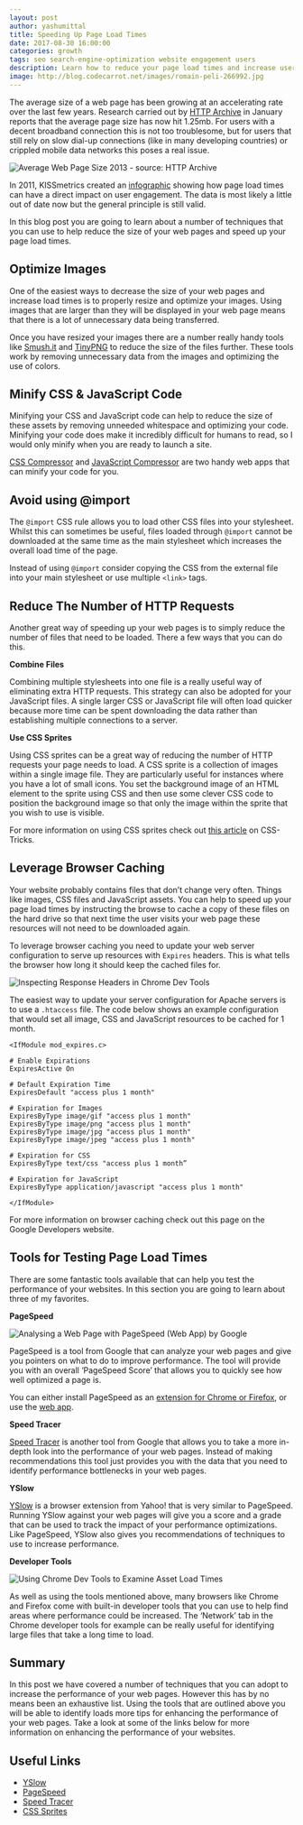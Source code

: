 ```yaml
---
layout: post
author: yashumittal
title: Speeding Up Page Load Times
date: 2017-08-30 16:00:00
categories: growth
tags: seo search-engine-optimization website engagement users
description: Learn how to reduce your page load times and increase user engagement on your websites.
image: http://blog.codecarrot.net/images/romain-peli-266992.jpg
---
```


The average size of a web page has been growing at an accelerating rate over the last few years. Research carried out by [HTTP Archive](http://httparchive.org/interesting.php#bytesperpage) in January reports that the average page size has now hit 1.25mb. For users with a decent broadband connection this is not too troublesome, but for users that still rely on slow dial-up connections (like in many developing countries) or crippled mobile data networks this poses a real issue.

![Average Web Page Size 2013 - source: HTTP Archive](http://blog.codecarrot.net/images/http-archive-survey-2013.png)

In 2011, KISSmetrics created an [infographic](http://blog.kissmetrics.com/loading-time/) showing how page load times can have a direct impact on user engagement. The data is most likely a little out of date now but the general principle is still valid.

In this blog post you are going to learn about a number of techniques that you can use to help reduce the size of your web pages and speed up your page load times.

## Optimize Images

One of the easiest ways to decrease the size of your web pages and increase load times is to properly resize and optimize your images. Using images that are larger than they will be displayed in your web page means that there is a lot of unnecessary data being transferred.

Once you have resized your images there are a number really handy tools like [Smush.it](http://www.smushit.com/ysmush.it/) and [TinyPNG](http://tinypng.org/) to reduce the size of the files further. These tools work by removing unnecessary data from the images and optimizing the use of colors.

## Minify CSS & JavaScript Code

Minifying your CSS and JavaScript code can help to reduce the size of these assets by removing unneeded whitespace and optimizing your code. Minifying your code does make it incredibly difficult for humans to read, so I would only minify when you are ready to launch a site.

[CSS Compressor](http://www.minifycss.com/css-compressor/) and [JavaScript Compressor](http://www.minifyjavascript.com/) are two handy web apps that can minify your code for you.

## Avoid using @import

The `@import` CSS rule allows you to load other CSS files into your stylesheet. Whilst this can sometimes be useful, files loaded through `@import` cannot be downloaded at the same time as the main stylesheet which increases the overall load time of the page.

Instead of using `@import` consider copying the CSS from the external file into your main stylesheet or use multiple `<link>` tags.

## Reduce The Number of HTTP Requests

Another great way of speeding up your web pages is to simply reduce the number of files that need to be loaded. There a few ways that you can do this.

**Combine Files**

Combining multiple stylesheets into one file is a really useful way of eliminating extra HTTP requests. This strategy can also be adopted for your JavaScript files. A single larger CSS or JavaScript file will often load quicker because more time can be spent downloading the data rather than establishing multiple connections to a server.

**Use CSS Sprites**

Using CSS sprites can be a great way of reducing the number of HTTP requests your page needs to load. A CSS sprite is a collection of images within a single image file. They are particularly useful for instances where you have a lot of small icons. You set the background image of an HTML element to the sprite using CSS and then use some clever CSS code to position the background image so that only the image within the sprite that you wish to use is visible.

For more information on using CSS sprites check out [this article](http://css-tricks.com/css-sprites/) on CSS-Tricks.

## Leverage Browser Caching

Your website probably contains files that don’t change very often. Things like images, CSS files and JavaScript assets. You can help to speed up your page load times by instructing the browse to cache a copy of these files on the hard drive so that next time the user visits your web page these resources will not need to be downloaded again.

To leverage browser caching you need to update your web server configuration to serve up resources with `Expires` headers. This is what tells the browser how long it should keep the cached files for.

![Inspecting Response Headers in Chrome Dev Tools](http://blog.codecarrot.net/images/expires-headers.png)

The easiest way to update your server configuration for Apache servers is to use a `.htaccess` file. The code below shows an example configuration that would set all image, CSS and JavaScript resources to be cached for 1 month.

```
<IfModule mod_expires.c>

# Enable Expirations
ExpiresActive On

# Default Expiration Time
ExpiresDefault "access plus 1 month"

# Expiration for Images
ExpiresByType image/gif "access plus 1 month"
ExpiresByType image/png "access plus 1 month"
ExpiresByType image/jpg "access plus 1 month"
ExpiresByType image/jpeg "access plus 1 month"

# Expiration for CSS
ExpiresByType text/css "access plus 1 month”

# Expiration for JavaScript
ExpiresByType application/javascript "access plus 1 month"

</IfModule>
```

For more information on browser caching check out this page on the Google Developers website.

## Tools for Testing Page Load Times

There are some fantastic tools available that can help you test the performance of your websites. In this section you are going to learn about three of my favorites.

**PageSpeed**

![Analysing a Web Page with PageSpeed (Web App) by Google](http://blog.codecarrot.net/images/speed-test-of-codecarrot-blog-website-from-google.png)

PageSpeed is a tool from Google that can analyze your web pages and give you pointers on what to do to improve performance. The tool will provide you with an overall ‘PageSpeed Score’ that allows you to quickly see how well optimized a page is.

You can either install PageSpeed as an [extension for Chrome or Firefox](https://developers.google.com/speed/pagespeed/insights_extensions), or use the [web app](https://developers.google.com/speed/pagespeed/insights).

**Speed Tracer**

[Speed Tracer](https://developers.google.com/web-toolkit/speedtracer/) is another tool from Google that allows you to take a more in-depth look into the performance of your web pages. Instead of making recommendations this tool just provides you with the data that you need to identify performance bottlenecks in your web pages.

**YSlow**

[YSlow](http://developer.yahoo.com/yslow/) is a browser extension from Yahoo! that is very similar to PageSpeed. Running YSlow against your web pages will give you a score and a grade that can be used to track the impact of your performance optimizations. Like PageSpeed, YSlow also gives you recommendations of techniques to use to increase performance.

**Developer Tools**

![Using Chrome Dev Tools to Examine Asset Load Times](http://blog.codecarrot.net/images/chrome-devtools-network-in-windows-10.png)

As well as using the tools mentioned above, many browsers like Chrome and Firefox come with built-in developer tools that you can use to help find areas where performance could be increased. The ‘Network’ tab in the Chrome developer tools for example can be really useful for identifying large files that take a long time to load.

## Summary

In this post we have covered a number of techniques that you can adopt to increase the performance of your web pages. However this has by no means been an exhaustive list. Using the tools that are outlined above you will be able to identify loads more tips for enhancing the performance of your web pages. Take a look at some of the links below for more information on enhancing the performance of your websites.

## Useful Links

* [YSlow](http://developer.yahoo.com/yslow/)
* [PageSpeed](https://developers.google.com/speed/pagespeed/)
* [Speed Tracer](https://developers.google.com/web-toolkit/speedtracer/)
* [CSS Sprites](http://css-tricks.com/css-sprites/)
